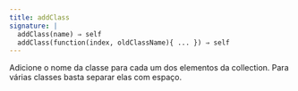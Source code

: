 ```yaml
---
title: addClass
signature: |
  addClass(name) ⇒ self
  addClass(function(index, oldClassName){ ... }) ⇒ self
---
```


Adicione o nome da classe para cada um dos elementos da collection.
Para várias classes basta separar elas com espaço.
